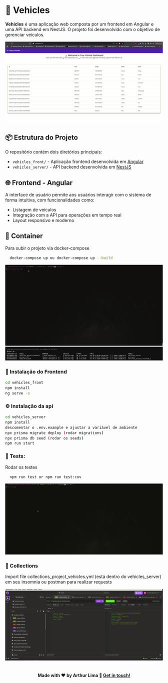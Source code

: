 # 🚗 Vehicles

**Vehicles** é uma aplicação web composta por um frontend em Angular e uma API backend em NestJS. O projeto foi desenvolvido com o objetivo de gerenciar veículos.

<div align="center" >
  <img src="./front.gif">
</div>

## 📦 Estrutura do Projeto

O repositório contém dois diretórios principais:

- `vehicles_front/` - Aplicação frontend desenvolvida em [Angular](https://angular.io/)
- `vehicles_server/` - API backend desenvolvida em [NestJS](https://nestjs.com/)

## 🌐 Frontend - Angular

A interface de usuário permite aos usuários interagir com o sistema de forma intuitiva, com funcionalidades como:

- Listagem de veículos
- Integração com a API para operações em tempo real
- Layout responsivo e moderno

## 🐋 Container

Para subir o projeto via docker-compose

```bash
  docker-compose up ou docker-compose up --build
```

<div align="center" >
  <img src="./docker_run.gif">
</div>

<div align="center" >
  <img src="./running_docker.png">
</div>

### 📁 Instalação do Frontend

```bash
cd vehicles_front
npm install
ng serve -o
```

### ⚙️ Instalação da api

```bash
cd vehicles_server
npm install
descomentar o .env.example e ajustar a variável de ambiente
npx prisma migrate deploy (rodar migrations)
npx prisma db seed (rodar os seeds)
npm run start
```

### 🧪 Tests:

Rodar os testes

```bash
  npm run test or npm run test:cov
```

<div align="center" >
  <img src="./test.gif">
</div>


### 🧳 Collections

Import file collections_project_vehicles.yml (está dentro do vehicles_server) em seu insomnia ou postman para realizar requests

<div align="center" >
  <img src="./collections.gif">
</div>




<br/>

<h4 align="center">

Made with ♥ by Arthur Lima :wave: [Get in touch!](https://www.linkedin.com/in/arthur-lima-294ab0103/)

</h4>